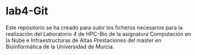 # lab4-Git
Este repositorio se ha creado para subir los ficheros necesarios para la realización del Laboratorio 4 de HPC-Bio de la asignatura Computación en la Nube e Infraestructuras de Altas Prestaciones del máster en Bioinformática de la Universidad de Murcia.
